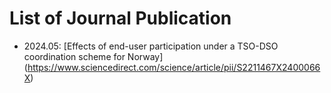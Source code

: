 # List of Journal Publication

- 2024.05: [Effects of end-user participation under a TSO-DSO coordination scheme for Norway] (https://www.sciencedirect.com/science/article/pii/S2211467X2400066X)
